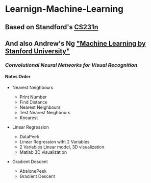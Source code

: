 # Learnign-Machine-Learning #
## Based on Standford's [CS231n](http://cs231n.stanford.edu/ "CS231n") ##
## And also Andrew's Ng ["Machine Learning by Stanford University"](https://www.coursera.org/learn/machine-learning/home/welcome)
### *Convolutional Neural Networks for Visual Recognition* ###
#### Notes Order ####


- Nearest Neighbours
    - Print Number
	- Find Distance
	- Nearest Neighbours
	- Test Nearest Neighbours
	- Knearest

- Linear Regression
	- DataPeek
    - Linear Regression wiht 2 Variables
    - 2 Variables Linear model, 3D visualization
    - Matlab 3D visualization

- Gradient Descent
    - AbalonePeek
    - Gradient Descent
